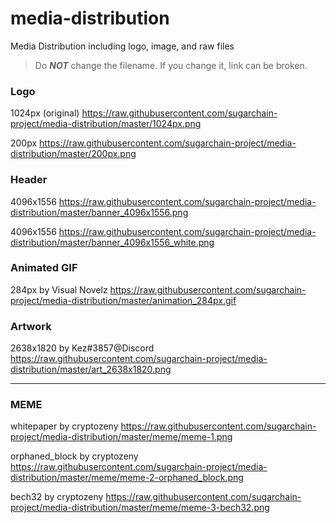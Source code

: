 # media-distribution
Media Distribution including logo, image, and raw files

> Do ***NOT*** change the filename. If you change it, link can be broken.

### Logo
1024px (original) https://raw.githubusercontent.com/sugarchain-project/media-distribution/master/1024px.png

200px https://raw.githubusercontent.com/sugarchain-project/media-distribution/master/200px.png

### Header
4096x1556 https://raw.githubusercontent.com/sugarchain-project/media-distribution/master/banner_4096x1556.png

4096x1556 https://raw.githubusercontent.com/sugarchain-project/media-distribution/master/banner_4096x1556_white.png

### Animated GIF
284px by Visual Novelz https://raw.githubusercontent.com/sugarchain-project/media-distribution/master/animation_284px.gif

### Artwork
2638x1820 by Kez#3857@Discord https://raw.githubusercontent.com/sugarchain-project/media-distribution/master/art_2638x1820.png

--------

### MEME
whitepaper by cryptozeny https://raw.githubusercontent.com/sugarchain-project/media-distribution/master/meme/meme-1.png

orphaned_block by cryptozeny https://raw.githubusercontent.com/sugarchain-project/media-distribution/master/meme/meme-2-orphaned_block.png

bech32 by cryptozeny https://raw.githubusercontent.com/sugarchain-project/media-distribution/master/meme/meme-3-bech32.png
